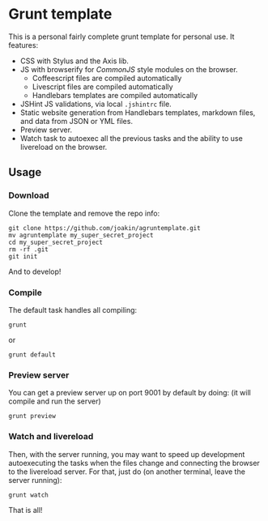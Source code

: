 
Grunt template
==============

This is a personal fairly complete grunt template for personal use. It features:

* CSS with Stylus and the Axis lib.
* JS with browserify for *CommonJS* style modules on the browser.
  * Coffeescript files are compiled automatically
  * Livescript files are compiled automatically
  * Handlebars templates are compiled automatically
* JSHint JS validations, via local `.jshintrc` file.
* Static website generation from Handlebars templates, markdown files, and data
  from JSON or YML files.
* Preview server.
* Watch task to autoexec all the previous tasks and the ability to use
  livereload on the browser.

Usage
-----

### Download

Clone the template and remove the repo info:

    git clone https://github.com/joakin/agruntemplate.git
    mv agruntemplate my_super_secret_project
    cd my_super_secret_project
    rm -rf .git
    git init

And to develop!

### Compile

The default task handles all compiling:

    grunt

or

    grunt default

### Preview server

You can get a preview server up on port 9001 by default by doing: (it will
compile and run the server)

    grunt preview

### Watch and livereload

Then, with the server running, you may want to speed up development
autoexecuting the tasks when the files change and connecting the browser to the
livereload server. For that, just do (on another terminal, leave the server
running):

    grunt watch

That is all!
